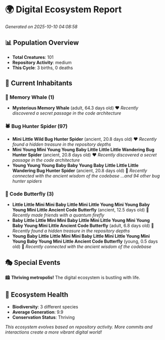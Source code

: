 # 🌍 Digital Ecosystem Report
*Generated on 2025-10-10 04:08:58*

## 📊 Population Overview
- **Total Creatures**: 101
- **Repository Activity**: medium
- **This Cycle**: 3 births, 0 deaths

## 👥 Current Inhabitants

### 🐋 Memory Whale (1)
- **Mysterious Memory Whale** (adult, 64.3 days old) ❤️
  *Recently discovered a secret passage in the code architecture*

### 🕷️ Bug Hunter Spider (97)
- **Mini Little Wild Bug Hunter Spider** (ancient, 20.8 days old) ❤️
  *Recently found a hidden treasure in the repository depths*
- **Mini Young Mini Young Young Baby Little Little Little Wandering Bug Hunter Spider** (ancient, 20.8 days old) ❤️
  *Recently discovered a secret passage in the code architecture*
- **Young Young Young Baby Baby Young Baby Little Little Little Wandering Bug Hunter Spider** (ancient, 20.8 days old) 💛
  *Recently connected with the ancient wisdom of the codebase*
  *...and 94 other bug hunter spiders*

### 🦋 Code Butterfly (3)
- **Little Little Mini Mini Baby Little Mini Little Young Mini Young Baby Young Mini Little Ancient Code Butterfly** (ancient, 12.5 days old) 💛
  *Recently made friends with a quantum firefly*
- **Baby Little Little Mini Mini Baby Little Mini Little Young Mini Young Baby Young Mini Little Ancient Code Butterfly** (adult, 6.8 days old) 💚
  *Recently found a hidden treasure in the repository depths*
- **Young Baby Little Little Mini Mini Baby Little Mini Little Young Mini Young Baby Young Mini Little Ancient Code Butterfly** (young, 0.5 days old) 💚
  *Recently connected with the ancient wisdom of the codebase*

## 🎭 Special Events

🏙️ **Thriving metropolis!** The digital ecosystem is bustling with life.

## 🔬 Ecosystem Health
- **Biodiversity**: 3 different species
- **Average Generation**: 9.9
- **Conservation Status**: Thriving

*This ecosystem evolves based on repository activity. More commits and interactions create a more vibrant digital world!*